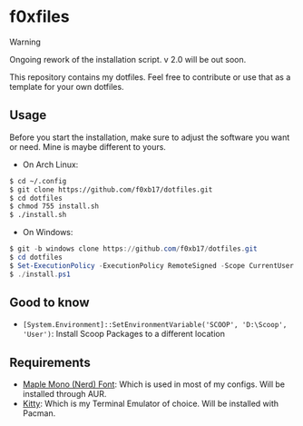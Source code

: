 # f0xfiles

> [!WARNING]  
> Ongoing rework of the installation script.
> v 2.0 will be out soon.

This repository contains my dotfiles. Feel free to contribute or use that as a template for your own dotfiles.

## Usage

Before you start the installation, make sure to adjust the software you want or need. Mine is maybe different to yours. 

* On Arch Linux:

```bash
$ cd ~/.config
$ git clone https://github.com/f0xb17/dotfiles.git
$ cd dotfiles
$ chmod 755 install.sh
$ ./install.sh
```

* On Windows:

```powershell
$ git -b windows clone https://github.com/f0xb17/dotfiles.git
$ cd dotfiles
$ Set-ExecutionPolicy -ExecutionPolicy RemoteSigned -Scope CurrentUser
$ ./install.ps1
```

## Good to know

* ``[System.Environment]::SetEnvironmentVariable('SCOOP', 'D:\Scoop', 'User')``: Install Scoop Packages to a different location


## Requirements
* [Maple Mono (Nerd) Font](https://github.com/subframe7536/Maple-font): Which is used in most of my configs. Will be installed through AUR.
* [Kitty](https://sw.kovidgoyal.net/kitty/): Which is my Terminal Emulator of choice. Will be installed with Pacman.

